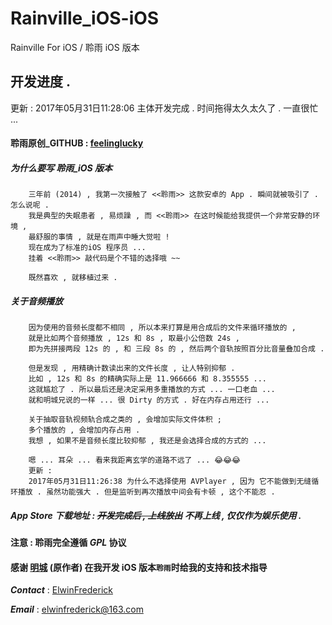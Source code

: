 # Rainville_iOS-iOS
Rainville For iOS /  聆雨 iOS 版本

## 开发进度 . 
更新 : 2017年05月31日11:28:06 主体开发完成 . 时间拖得太久太久了 . 一直很忙 ... 

#### 聆雨原创_GITHUB : [feelinglucky](https://github.com/feelinglucky/Rainville/)

##### 为什么要写 聆雨_iOS 版本

		三年前 (2014) , 我第一次接触了 <<聆雨>> 这款安卓的 App . 瞬间就被吸引了 . 怎么说呢 .
		我是典型的失眠患者 , 易烦躁 , 而 <<聆雨>> 在这时候能给我提供一个非常安静的环境 ,
		最舒服的事情 , 就是在雨声中睡大觉啦 !
		现在成为了标准的iOS 程序员 ... 
		挂着 <<聆雨>> 敲代码是个不错的选择哦 ~~
		
		既然喜欢 , 就移植过来 .
		
##### 关于音频播放
	
		因为使用的音频长度都不相同 , 所以本来打算是用合成后的文件来循环播放的 , 
		就是比如两个音频播放 , 12s 和 8s , 取最小公倍数 24s , 
		即为先拼接两段 12s 的 , 和 三段 8s 的 , 然后两个音轨按照百分比音量叠加合成 . 
		 
		但是发现 , 用精确计数读出来的文件长度 , 让人特别抑郁 . 
		比如 , 12s 和 8s 的精确实际上是 11.966666 和 8.355555 ... 
		这就尴尬了 . 所以最后还是决定采用多重播放的方式 ... 一口老血 ... 
		就和明城兄说的一样 ... 很 Dirty 的方式 . 好在内存占用还行 ... 
		
		关于抽取音轨视频轨合成之类的 , 会增加实际文件体积 ;
		多个播放的 , 会增加内存占用 . 
		我想 , 如果不是音频长度比较抑郁 , 我还是会选择合成的方式的 ... 
		
		嗯 ... 耳朵 ... 看来我距离玄学的道路不远了 ... 😂😂😂
		更新 : 
		2017年05月31日11:26:38 为什么不选择使用 AVPlayer , 因为 它不能做到无缝循环播放 . 虽然功能强大 . 但是监听到再次播放中间会有卡顿 , 这个不能忍 . 

##### App Store 下载地址 : ~~开发完成后 , 上线放出~~ 不再上线 , 仅仅作为娱乐使用 . 

#### 注意 : 聆雨完全遵循 __*GPL*__ 协议

#### 感谢 [明城](http://www.gracecode.com) (原作者) 在我开发 iOS 版本`聆雨`时给我的支持和技术指导 

__*Contact*__ : [ElwinFrederick](elwinfrederick@163.com) 

__*Email*__ : <elwinfrederick@163.com>
